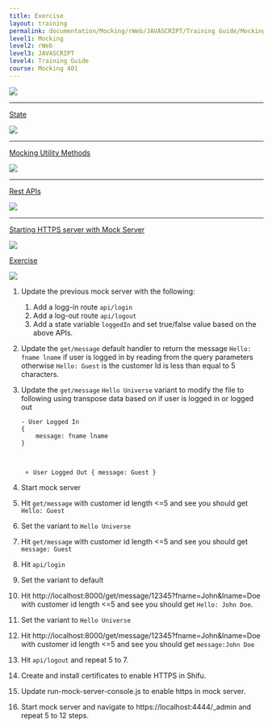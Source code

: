 ```yaml
---
title: Exercise
layout: training
permalink: documentation/Mocking/rWeb/JAVASCRIPT/Training Guide/Mocking 401/Exercise
level1: Mocking
level2: rWeb
level3: JAVASCRIPT
level4: Training Guide
course: Mocking 401
---
```

<div class="sidebar">
<div class="training-doc-link">
<div class ="training-doc-link-left">
<img class="training-doc-link-left__img" src="{{site.baseurl}}/images/training/checked.png" srcset="{{site.baseurl}}/images/training/checked%402x.png 2x, {{site.baseurl}}/images/training/checked%403x.png 3x" /><hr class="training-doc-link-left__hr training-doc-link-left__hr-completed" /></div>
<p class="training-doc-link__text">
<a class="training-doc-link__text-completed" href="./State">State</a></p>
</div>
<div class="training-doc-link">
<div class ="training-doc-link-left">
<img class="training-doc-link-left__img" src="{{site.baseurl}}/images/training/checked.png" srcset="{{site.baseurl}}/images/training/checked%402x.png 2x, {{site.baseurl}}/images/training/checked%403x.png 3x" /><hr class="training-doc-link-left__hr training-doc-link-left__hr-completed" /></div>
<p class="training-doc-link__text">
<a class="training-doc-link__text-completed" href="./Mocking Utility Methods">Mocking Utility Methods</a></p>
</div>
<div class="training-doc-link">
<div class ="training-doc-link-left">
<img class="training-doc-link-left__img" src="{{site.baseurl}}/images/training/checked.png" srcset="{{site.baseurl}}/images/training/checked%402x.png 2x, {{site.baseurl}}/images/training/checked%403x.png 3x" /><hr class="training-doc-link-left__hr training-doc-link-left__hr-completed" /></div>
<p class="training-doc-link__text">
<a class="training-doc-link__text-completed" href="./Rest APIs">Rest APIs</a></p>
</div>
<div class="training-doc-link">
<div class ="training-doc-link-left">
<img class="training-doc-link-left__img" src="{{site.baseurl}}/images/training/checked.png" srcset="{{site.baseurl}}/images/training/checked%402x.png 2x, {{site.baseurl}}/images/training/checked%403x.png 3x" /><hr class="training-doc-link-left__hr training-doc-link-left__hr-completed" /></div>
<p class="training-doc-link__text">
<a class="training-doc-link__text-completed" href="./Starting HTTPS server with Mock Server">Starting HTTPS server with Mock Server</a></p>
</div>
<div class="training-doc-link">
<div class ="training-doc-link-left">
<img class="training-doc-link-left__img" src="{{site.baseurl}}/images/training/actived.png" srcset="{{site.baseurl}}/images/training/actived%402x.png 2x, {{site.baseurl}}/images/training/actived%403x.png 3x" /></div>
<p class="training-doc-link__text">
<a class="training-doc-link__text-current" href="./Exercise">Exercise</a></p>
</div>
</div>
<div class="training-doc-nav-btn">
<a href="./Starting HTTPS server with Mock Server"><img src="{{site.baseurl}}/images/training/btn-left.png" srcset="{{site.baseurl}}/images/training/btn-left%402x.png 2x, {{site.baseurl}}/images/training/btn-left%403x.png 3x" /></a>
</div>
<div class="training-content markdown">
<ol>
<li><p>Update the previous mock server with the following:</p>
<ol>
<li>Add a logg-in route <code>api/login</code></li>
<li>Add a log-out route <code>api/logout</code></li>
<li>Add a state variable <code>loggedIn</code> and set true/false value based on the above APIs.</li>
</ol></li>
<li><p>Update the <code>get/message</code> default handler to return the message <code>Hello: fname lname</code> if user is logged in by reading from the query parameters otherwise  <code>Hello: Guest</code> is the customer Id is less than equal to 5 characters.</p></li>
<li><p>Update the <code>get/message</code> <code>Hello Universe</code> variant to modify the file to following using transpose data based on if user is logged in or logged out</p>
<pre><code class="language-js">- User Logged In
{
    message: fname lname
}

- User Logged Out
{
    message: Guest
}
</code></pre></li>
<li><p>Start mock server</p></li>
<li><p>Hit <code>get/message</code> with customer id length &lt;=5 and see you should get <code>Hello: Guest</code></p></li>
<li><p>Set the variant to <code>Hello Universe</code></p></li>
<li><p>Hit <code>get/message</code> with customer id length &lt;=5 and see you should get <code>message: Guest</code></p></li>
<li><p>Hit <code>api/login</code></p></li>
<li><p>Set the variant to default</p></li>
<li><p>Hit http://localhost:8000/get/message/12345?fname=John&amp;lname=Doe with customer id length &lt;=5 and see you should get <code>Hello: John Doe</code>.</p></li>
<li><p>Set the variant to <code>Hello Universe</code></p></li>
<li><p>Hit http://localhost:8000/get/message/12345?fname=John&amp;lname=Doe with customer id length &lt;=5 and see you should get <code>message:John Doe</code></p></li>
<li><p>Hit <code>api/logout</code> and repeat 5 to 7.</p></li>
<li><p>Create and install certificates to enable HTTPS in Shifu.</p></li>
<li><p>Update run-mock-server-console.js to enable https in mock server.</p></li>
<li><p>Start mock server and navigate to https://localhost:4444/_admin and repeat 5 to 12 steps.</p></li>
</ol>
</div>
<div class="training-doc-nav-btn">
</div>

